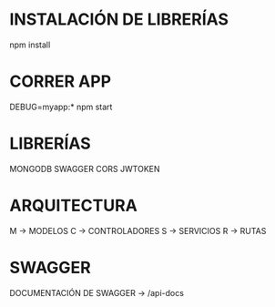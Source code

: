 # INSTALACIÓN DE LIBRERÍAS
npm install

# CORRER APP
DEBUG=myapp:* npm start

# LIBRERÍAS
MONGODB
SWAGGER
CORS
JWTOKEN

# ARQUITECTURA
M -> MODELOS
C -> CONTROLADORES
S -> SERVICIOS
R -> RUTAS

# SWAGGER 
DOCUMENTACIÓN DE SWAGGER -> /api-docs
